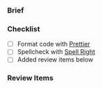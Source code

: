 ### Brief

<!-- Describe what the PR intends to do here -->

### Checklist

- [ ] Format code with [Prettier](https://prettier.io/)
- [ ] Spellcheck with [Spell Right](https://marketplace.visualstudio.com/items?itemName=ban.spellright)
- [ ] Added review items below

### Review Items

<!-- Link to the files that need to be reviewed here -->
